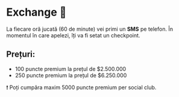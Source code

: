 # Exchange 🤝

La fiecare oră jucată (60 de minute) vei primi un **SMS** pe telefon. În momentul în care apelezi, îți va fi setat un checkpoint.

## Prețuri:
- 100 puncte premium la prețul de $2.500.000
- 250 puncte premium la prețul de $6.250.000

❗ Poți cumpăra maxim 5000 puncte premium per social club.
